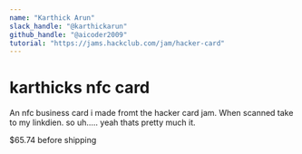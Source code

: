 ```yaml
---
name: "Karthick Arun"
slack_handle: "@karthickarun"
github_handle: "@aicoder2009"
tutorial: "https://jams.hackclub.com/jam/hacker-card"
---
```


# karthicks nfc card

<!-- Describe your board in 2-3 sentences. What are you making? What will it do? -->
An nfc business card i made fromt the hacker card jam. When scanned take to my linkdien. so uh..... yeah thats pretty much it.
<!-- How much is it going to cost? -->
$65.74 before shipping
<!-- Tell us a little bit about your design process. What were some challenges? What helped? ***Totally optional*** -->
